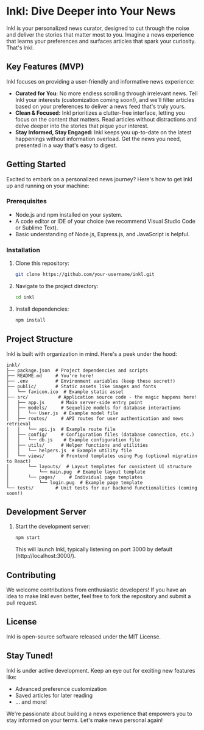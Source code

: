 # Inkl: Dive Deeper into Your News

Inkl is your personalized news curator, designed to cut through the noise and deliver the stories that matter most to you.  Imagine a news experience that learns your preferences and surfaces articles that spark your curiosity. That's Inkl.

## Key Features (MVP)

Inkl focuses on providing a user-friendly and informative news experience:

* **Curated for You:**  No more endless scrolling through irrelevant news.  Tell Inkl your interests (customization coming soon!), and we'll filter articles based on your preferences to deliver a news feed that's truly yours.
* **Clean & Focused:**  Inkl prioritizes a clutter-free interface, letting you focus on the content that matters. Read articles without distractions and delve deeper into the stories that pique your interest.
* **Stay Informed, Stay Engaged:**  Inkl keeps you up-to-date on the latest happenings without information overload. Get the news you need, presented in a way that's easy to digest.

## Getting Started

Excited to embark on a personalized news journey? Here's how to get Inkl up and running on your machine:

### Prerequisites

* Node.js and npm installed on your system.
* A code editor or IDE of your choice (we recommend Visual Studio Code or Sublime Text).
* Basic understanding of Node.js, Express.js, and JavaScript is helpful.

### Installation

1. Clone this repository:

   ```bash
   git clone https://github.com/your-username/inkl.git
   ```

2. Navigate to the project directory:

   ```bash
   cd inkl
   ```

3. Install dependencies:

   ```bash
   npm install
   ```

## Project Structure

Inkl is built with organization in mind. Here's a peek under the hood:

```
inkl/
├── package.json  # Project dependencies and scripts
├── README.md     # You're here!
├── .env          # Environment variables (keep these secret!)
├── public/       # Static assets like images and fonts
│   └── favicon.ico  # Example static asset
├── src/           # Application source code - the magic happens here!
│   ├── app.js      # Main server-side entry point
│   ├── models/     # Sequelize models for database interactions
│   │   └── User.js  # Example model file
│   ├── routes/     # API routes for user authentication and news retrieval
│   │   └── api.js  # Example route file
│   ├── config/     # Configuration files (database connection, etc.)
│   │   └── db.js    # Example configuration file
│   ├── utils/      # Helper functions and utilities
│   │   └── helpers.js  # Example utility file
│   └── views/      # Frontend templates using Pug (optional migration to React)
│       └── layouts/  # Layout templates for consistent UI structure
│           └── main.pug  # Example layout template
│       └── pages/     # Individual page templates
│           └── login.pug  # Example page template
└── tests/        # Unit tests for our backend functionalities (coming soon!)
```

## Development Server

1. Start the development server:

   ```bash
   npm start
   ```

   This will launch Inkl, typically listening on port 3000 by default (http://localhost:3000/).

## Contributing

We welcome contributions from enthusiastic developers! If you have an idea to make Inkl even better, feel free to fork the repository and submit a pull request.

## License

Inkl is open-source software released under the MIT License.

## Stay Tuned!

Inkl is under active development. Keep an eye out for exciting new features like:

* Advanced preference customization
* Saved articles for later reading
* ... and more!

We're passionate about building a news experience that empowers you to stay informed on your terms. Let's make news personal again!

